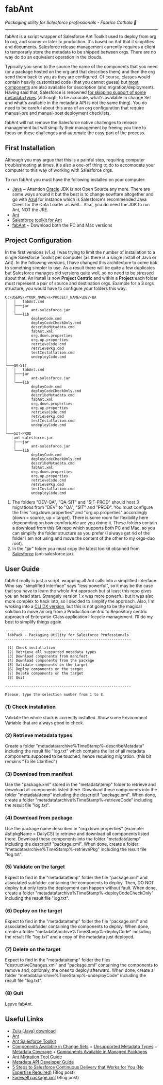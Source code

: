 # fabAnt

*Packaging utility for Salesforce professionals - Fabrice Cathala 🐸*

---

fabAnt is a script wrapper of Salesforce Ant Toolkit used to deploy from org to org, and sooner or later to production.
It's based on Ant that it simplifies and documents. Salesforce release management currently requires a client to temporarly store the metadata to be shipped between orgs. There are no way do do an equivalent operation in the clouds.

Typically you send to the source the name of the components that you need (or a package hosted on the org and that describes them) and then the org send them back to you as they are configured. Of course, classes would contain heavily customized code (that you cannot guess) but [most components](https://developer.salesforce.com/docs/metadata-coverage) are also available for description (and migration/deployment). Having said that, Salesforce is renowned [for skipping support of some metadata types](https://help.salesforce.com/articleView?id=sf.changesets_about_components.htm&type=5) (although, to be accurate, what's available in change Set and what's available in the metadata API is not the same thing). You do need to be careful about this area of an org configuration that require manual-pre and manual-post deployment checklists.

fabAnt will not remove the Salesforce native challenges to release management but will simplify their management by freeing you time to focus on these challenges and automate the easy part of the process.

## First Installation

Although you may argue that this is a painful step, requiring computer troubleshooting at times, it's also a one-off thing to do to accomodate your computer to this way of working with Salesforce orgs.

To run fabAnt you must have the following installed on your computer:

* [Java](https://www.azul.com/downloads/zulu-community/?package=jdk) ~ Attention [Oracle](https://www.oracle.com/uk/downloads/licenses/javase-license1.html) JDK is not Open Source any more. There are some ways around it but the best is to change sowftare altogether and go with [Azul](https://www.azul.com/products/zulu-enterprise/jdk-comparison-matrix/) for instance which is Salesforce's recommended Java Client for the Data Loader as well... Also, you do need the JDK to run Ant, NOT the JRE.
* [Ant](https://ant.apache.org/manual/install.html)
* [Salesforce toolkit for Ant](https://developer.salesforce.com/docs/atlas.en-us.daas.meta/daas/forcemigrationtool_install.htm)
* [fabAnt](https://github.com/fcathala/fabAnt/archive/master.zip) ~ Download both the PC and Mac versions

## Project Configuration

In the first versions (v1.x) I was trying to limit the number of installation to a single Salesforce Toolkit per computer (as there is a single install of Java or Ant). In the following versions, I have changed this architecture to come bak to something simpler to use. As a result there will be quite a few duplicates but Salesforce manages old versions quite well, so no need to be stressed about that. An install is now **Project Centric** and within a **Project** each folder must represent a pair of source and destination orgs. Example for a 3 orgs structure, you would have to configure your folders this way:

```
C:\USERS\<YOUR_NAME>\<PROJECT_NAME>\DEV-QA
│   │   fabAnt.cmd
│   ├───jar
│   │       ant-salesforce.jar
│   └───lib
│           deployCode.cmd
│           deployCodeCheckOnly.cmd
│           describeMetadata.cmd
│           fabAnt.xml
│           org.down.properties
│           org.up.properties
│           retrieveCode.cmd
│           retrievePkg.cmd
│           testInstallation.cmd
│           undeployCode.cmd
│
└───QA-SIT
│   │   fabAnt.cmd
│   ├───jar
│   │       ant-salesforce.jar
│   └───lib
│           deployCode.cmd
│           deployCodeCheckOnly.cmd
│           describeMetadata.cmd
│           fabAnt.xml
│           org.down.properties
│           org.up.properties
│           retrieveCode.cmd
│           retrievePkg.cmd
│           testInstallation.cmd
│           undeployCode.cmd
│
└───SIT-PROD
    ant-salesforce.jar
    ├───jar
    │       ant-salesforce.jar
    └───lib
            deployCode.cmd
            deployCodeCheckOnly.cmd
            describeMetadata.cmd
            fabAnt.xml
            org.down.properties
            org.up.properties
            retrieveCode.cmd
            retrievePkg.cmd
            testInstallation.cmd
            undeployCode.cmd
```

1. The folders "DEV-QA", "QA-SIT" and "SIT-PROD" should host 3 migrations from "DEV" to "QA", "SIT" and "PROD". You must configure the files "org.down.properties" and "org.up.properties" accordingly (down = source, up = target). There is some room for flexibility here depenmding on how comfortable are you doing it. These folders contain a download from this Git repo which supports both PC and Mac, so you can simplify the folder structure as you prefer (I always get rid of the folder I am not using and move the content of the other to my orgs-duo root).
2. In the "jar" folder you must copy the latest toolkit obtained from [Salesforce](https://developer.salesforce.com/docs/atlas.en-us.daas.meta/daas/forcemigrationtool_install.htm) (ant-salesforce.jar).

## User Guide

fabAnt really is just a script, wrapping all Ant calls into a simplified interface. Who say "simplified interface" says "less powerful", so it may be the case that you have to learn the whole Ant approach but at least this repo gives you an head start. Strangely version 1.x was more powerful but it was also more complex to hack into, so I decided to simplify the approach. Also, I'm wroking into a [CLI DX version](https://github.com/fcathala/fabDX), but this is not going to be the magical solution to move an org from a Production centric to Repository centric approach of Enterprise-Class application lifecycle management. I'll do my best to simplify things again.

```
----------------------------------------------------------
 fabPack - Packaging Utility for Salesforce Professionals
----------------------------------------------------------

 (1) Check installation
 (2) Retrieve all supported metadata types
 (3) Download components from manifest
 (4) Download components from the package
 (5) Validate components on the target
 (6) Deploy components on the target
 (7) Delete components on the target
 (8) Quit

----------------------------------------------------------

Please, type the selection number from 1 to 8.
```

### (1) Check installation

Validate the whole stack is correctly installed. Show some Environment Variable that are always good to check.

### (2) Retrieve metadata types

Create a folder "metadata\archive\%TimeStamp%-describeMetadata" including the result file "log.txt" which contains the list of all metadata components supposed to be touched, hence requiring migration. (this bit remains "To Be Clarified")

### (3) Download from manifest

Use the "package.xml" stored in the "metadata\temp" folder to retrieve and download all components listed there. Download these components into the folder "metadata\temp" including the descriptif "package.xml". When done, create a folder "metadata\archive\%TimeStamp%-retrieveCode" including the result file "log.txt".

### (4) Download from package

Use the package name described in "org.down.properties" (example: #sf.pkgName = DailyCS) to retrieve and download all components listed there. Download these components into the folder "metadata\temp" including the descriptif "package.xml". When done, create a folder "metadata\archive\%TimeStamp%-retrievePkg" including the result file "log.txt".

### (5) Validate on the target

Expect to find in the "metadata\temp" folder the file "package.xml" and associated subfolder containing the components to deploy. Then, DO NOT deploy but only tests the deployment can happen without fault. When done, create a folder "metadata\archive\%TimeStamp%-deployCodeCheckOnly" including the result file "log.txt".

### (6) Deploy on the target

Expect to find in the "metadata\temp" folder the file "package.xml" and associated subfolder containing the components to deploy. When done, create a folder "metadata\archive\%TimeStamp%-deployCode" including the result file "log.txt" and a copy of the metadata just deployed.

### (7) Delete on the target

Expect to find in the "metadata\temp" folder the files "destructiveChanges.xml" and "package.xml" containing the components to remove and, optionaly, the ones to deploy afterward. When done, create a folder "metadata\archive\%TimeStamp%-undeployCode" including the result file "log.txt".

### (8) Quit

Leave fabAnt.

## Useful Links

* [Zulu (Java) download](https://www.azul.com/downloads/zulu-community/?package=jdk)
* [Ant](https://ant.apache.org/manual/)
* [Ant Salesforce Toolkit](https://developer.salesforce.com/docs/atlas.en-us.daas.meta/daas/forcemigrationtool_install.htm)
* [Components Available in Change Sets](https://help.salesforce.com/articleView?id=sf.changesets_about_components.htm&type=5) + [Unsupported Metadata Types](https://developer.salesforce.com/docs/atlas.en-us.api_meta.meta/api_meta/meta_unsupported_types.htm) + [Metadata Coverage](https://developer.salesforce.com/docs/metadata-coverage) + [Components Available in Managed Packages](https://help.salesforce.com/articleView?id=sf.packaging_packageable_components.htm&type=5)
* [Ant Migration Tool Guide](https://developer.salesforce.com/docs/atlas.en-us.daas.meta/daas/meta_development.htm)
* [Metadata API Developer Guide](https://developer.salesforce.com/docs/atlas.en-us.api_meta.meta/api_meta/meta_intro.htm)
* [5 Steps to Salesforce Continuous Delivery that Works for You (No Expertise Required)](https://automationchampion.com/2019/08/10/app-review-5-steps-to-salesforce-continuous-delivery-that-works-for-you-no-expertise-required/) (Blog post)
* [Farewell package.xml](https://saramorgan.net/2021/02/22/farewell-package-xml-you-will-not-be-missed/) (Blog post)
